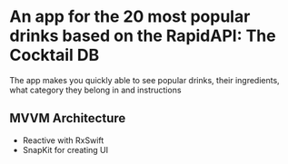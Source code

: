 # An app for the 20 most popular drinks based on the RapidAPI: The Cocktail DB

The app makes you quickly able to see popular drinks, their ingredients, what category they belong in and instructions 

## MVVM Architecture
- Reactive with RxSwift
- SnapKit for creating UI


